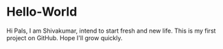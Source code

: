 Hello-World
===========

Hi Pals,
      I am Shivakumar, intend to start fresh and new life. This is my first project on GitHub.
  Hope I'll grow quickly.
